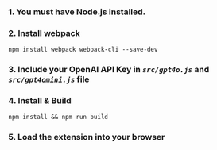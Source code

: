 ### 1. You must have Node.js installed.

### 2. Install webpack 
```
npm install webpack webpack-cli --save-dev
```

### 3. Include your OpenAI API Key in *`src/gpt4o.js`* and *`src/gpt4omini.js`* file

### 4. Install & Build 
```
npm install && npm run build
```

### 5. Load the extension into your browser
